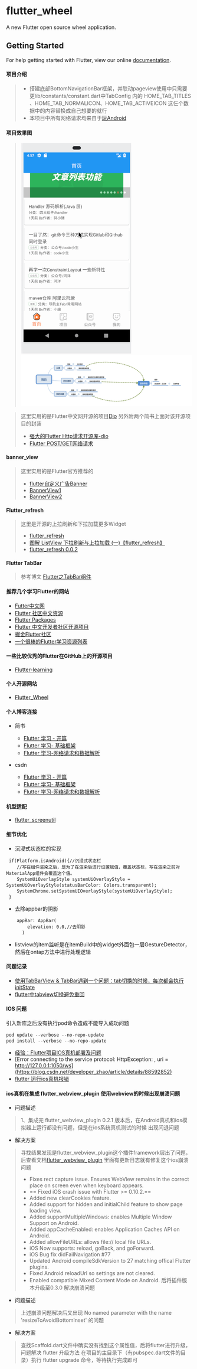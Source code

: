 # flutter_wheel

A new Flutter open source  wheel application.

## Getting Started

For help getting started with Flutter, view our online
[documentation](https://flutter.io/).

#### 项目介绍
>- 搭建底部BottomNavigationBar框架，并联动pageview使用中只需要更lib/constants/constant.dart中TabConfig 内的 HOME_TAB_TITLES 、HOME_TAB_NORMALICON、HOME_TAB_ACTIVEICON 这仨个数据中的内容替换成自己想要的就行
>- 本项目中所有网络请求均来自于[玩Android](https://www.wanandroid.com/blog/show/2)
#### 项目效果图
> ![flutter_wheel项目](./screenshot/flutter_wheel项目.gif)
> ![我的界面思维导图](./screenshot/mine.jpg)

>这里实用的是Flutter中文网开源的项目[Dio](https://github.com/flutterchina/dio)
>另外附两个简书上面对该开源项目的封装 
>- [强大的Flutter Http请求开源库-dio](https://www.jianshu.com/p/bd4c2dc5e97f)
>- [Flutter POST/GET网络请求](https://www.jianshu.com/p/c7e1849676e2)

#### banner_view
> 这里实用的是Flutter官方推荐的
>- [flutter自定义广告Banner](https://blog.csdn.net/a8380381/article/details/84838301)
>- [BannerView1](https://github.com/yangxiaoweihn/BannerView)
>- [BannerView2](https://github.com/zhangruiyu/)
  
#### Flutter_refresh
> 这里是开源的上拉刷新和下拉加载更多Widget
> - [flutter_refresh](https://github.com/best-flutter/flutter_refresh) 
> - [图解 ListView 下拉刷新与上拉加载 (一)【flutter_refresh】](https://www.jianshu.com/p/023b5428aece) 
> - [flutter_refresh 0.0.2](https://pub.flutter-io.cn/packages/flutter_refresh) 

#### Flutter TabBar
>参考博文
>[Flutter之TabBar组件](https://www.jianshu.com/p/fddac387cbe5)  
#### 推荐几个学习Flutter的网站
- [Futter中文网](https://flutterchina.club/)
- [Flutter 社区中文资源](https://flutter-io.cn/)
- [Flutter Packages](https://pub.dartlang.org/flutter/)
- [Flutter 中文开发者社区开源项目](https://github.com/flutterchina)
- [掘金Flutter社区](https://juejin.im/tag/Flutter?utm_source=flutterchina&utm_medium=word&utm_content=btn&utm_campaign=q3_website)
- [一个很棒的Flutter学习资源列表](http://www.devio.org/2018/09/09/awesome-flutter/)
#### 一些比较优秀的Flutter在GitHub上的开源项目
- [Flutter-learning](https://github.com/AweiLoveAndroid/Flutter-learning)

#### 个人开源网站
- [Flutter_Wheel](https://github.com/cbtian/flutter_wheel)

#### 个人博客连接
- 简书
  - [Flutter 学习 - 开篇](https://www.jianshu.com/p/f739c2287473)
  - [Flutter 学习- 基础框架](https://www.jianshu.com/p/897356de9b8b)
  - [Flutter 学习-网络请求和数据解析](https://www.jianshu.com/p/711c2d5b8f86)
  
- csdn 
  - [Flutter 学习 - 开篇](https://blog.csdn.net/wanzhuanit/article/details/88892785)
  - [Flutter 学习- 基础框架](https://blog.csdn.net/wanzhuanit/article/details/88920257)
  - [Flutter 学习-网络请求和数据解析](https://blog.csdn.net/wanzhuanit/article/details/88941874)
#### 机型适配
- [flutter_screenutil](https://github.com/OpenFlutter/flutter_ScreenUtil)

#### 细节优化 
- 沉浸式状态栏的实现
````
 if(Platform.isAndroid){//沉浸式状态栏
    //写在组件渲染之后，是为了在渲染后进行设置赋值，覆盖状态栏，写在渲染之前对MaterialApp组件会覆盖这个值。
    SystemUiOverlayStyle systemUiOverlayStyle = SystemUiOverlayStyle(statusBarColor: Colors.transparent);
    SystemChrome.setSystemUIOverlayStyle(systemUiOverlayStyle);
 }
````
- 去除appbar的阴影
```
    appBar: AppBar(
        elevation: 0.0,//去阴影
      )
```
- listview的item监听是在itemBuild中的widget外面包一层GestureDetector，然后在ontap方法中进行处理逻辑

#### 问题记录
- [使用TabBarView & TabBar遇到一个问题：tab切换的时候，每次都会执行initState](https://www.colabug.com/3162835.html)
- [flutter中tabview切换避免重回](https://www.jianshu.com/p/ff81daaad60b)



#### IOS 问题
引入新库之后没有执行pod命令造成不能导入成功问题
```
pod update --verbose --no-repo-update
pod install --verbose --no-repo-update

```
- [经验：Flutter项目IOS真机部署及问题](https://www.jianshu.com/p/69e1efc2fc55)
- [Error connecting to the service protocol: HttpException: , uri = http://127.0.0.1:1050/ws](https://blog.csdn.net/developer_zhao/article/details/88592852)
- [flutter 运行ios真机报错](https://blog.csdn.net/developer_zhao/article/details/83688033)

#### ios真机在集成 flutter_webview_plugin  使用webview的时候出现崩溃问题  
- 问题描述 
> 1、集成完 flutter_webview_plugin 0.2.1 版本后，在Android真机和ios模拟器上运行都没有问题，但是在ios系统真机测试的时候
> 出现闪退问题
- 解决方案
> 寻找结果发现是flutter_webview_plugin这个插件framework层出了问题，后查看文档[flutter_webview_plugin](https://pub.dartlang.org/packages/flutter_webview_plugin#-changelog-tab-)
> 里面有更新日志就有修复这个ios崩溃问题
> - Fixes rect capture issue. Ensures WebView remains in the correct place on screen even when keyboard appears.
> - == Fixed iOS crash issue with Flutter >= 0.10.2.==
> - Added new clearCookies feature.
> - Added support for hidden and initialChild feature to show page loading view.
> - Added supportMultipleWindows: enables Multiple Window Support on Android.
> - Added appCacheEnabled: enables Application Caches API on Android.
> - Added allowFileURLs: allows file:// local file URLs.
> - iOS Now supports: reload, goBack, and goForward.
> - iOS Bug fix didFailNavigation #77
> - Updated Android compileSdkVersion to 27 matching offical Flutter plugins.
> - Fixed Android reloadUrl so settings are not cleared.
> - Enabled compatible Mixed Content Mode on Android.
> 后将插件版本升级至0.3.0 解决崩溃问题

- 问题描述
> 上述崩溃问题解决后又出现 No named parameter with the name 'resizeToAvoidBottomInset' 的问题
- 解决方案
> 查找Scaffold.dart文件中确实没有找到这个属性值，后将flutter进行升级，问题解决
> flutter 升级方法 在项目的主目录下（有pubspec.dart文件的目录）执行 
  flutter upgrade 命令，等待执行完成即可











